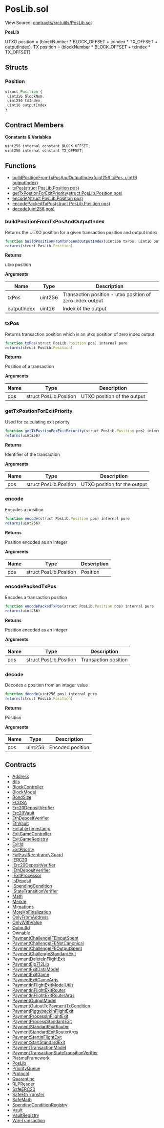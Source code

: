 # PosLib.sol

View Source: [contracts/src/utils/PosLib.sol](../../contracts/src/utils/PosLib.sol)

**PosLib**

UTXO position = (blockNumber * BLOCK_OFFSET + txIndex * TX_OFFSET + outputIndex).
TX position = (blockNumber * BLOCK_OFFSET + txIndex * TX_OFFSET)

## Structs
### Position

```js
struct Position {
 uint256 blockNum,
 uint256 txIndex,
 uint16 outputIndex
}
```

## Contract Members
**Constants & Variables**

```js
uint256 internal constant BLOCK_OFFSET;
uint256 internal constant TX_OFFSET;

```

## Functions

- [buildPositionFromTxPosAndOutputIndex(uint256 txPos, uint16 outputIndex)](#buildpositionfromtxposandoutputindex)
- [txPos(struct PosLib.Position pos)](#txpos)
- [getTxPostionForExitPriority(struct PosLib.Position pos)](#gettxpostionforexitpriority)
- [encode(struct PosLib.Position pos)](#encode)
- [encodePackedTxPos(struct PosLib.Position pos)](#encodepackedtxpos)
- [decode(uint256 pos)](#decode)

### buildPositionFromTxPosAndOutputIndex

Returns the UTXO position for a given transaction position and output index

```js
function buildPositionFromTxPosAndOutputIndex(uint256 txPos, uint16 outputIndex) internal pure
returns(struct PosLib.Position)
```

**Returns**

utxo position

**Arguments**

| Name        | Type           | Description  |
| ------------- |------------- | -----|
| txPos | uint256 | Transaction position - utxo position of zero index output | 
| outputIndex | uint16 | Index of the output | 

### txPos

Returns transaction position which is an utxo position of zero index output

```js
function txPos(struct PosLib.Position pos) internal pure
returns(struct PosLib.Position)
```

**Returns**

Position of a transaction

**Arguments**

| Name        | Type           | Description  |
| ------------- |------------- | -----|
| pos | struct PosLib.Position | UTXO position of the output | 

### getTxPostionForExitPriority

Used for calculating exit priority

```js
function getTxPostionForExitPriority(struct PosLib.Position pos) internal pure
returns(uint256)
```

**Returns**

Identifier of the transaction

**Arguments**

| Name        | Type           | Description  |
| ------------- |------------- | -----|
| pos | struct PosLib.Position | UTXO position for the output | 

### encode

Encodes a position

```js
function encode(struct PosLib.Position pos) internal pure
returns(uint256)
```

**Returns**

Position encoded as an integer

**Arguments**

| Name        | Type           | Description  |
| ------------- |------------- | -----|
| pos | struct PosLib.Position | Position | 

### encodePackedTxPos

Encodes a transaction position

```js
function encodePackedTxPos(struct PosLib.Position pos) internal pure
returns(uint256)
```

**Returns**

Position encoded as an integer

**Arguments**

| Name        | Type           | Description  |
| ------------- |------------- | -----|
| pos | struct PosLib.Position | Transaction position | 

### decode

Decodes a position from an integer value

```js
function decode(uint256 pos) internal pure
returns(struct PosLib.Position)
```

**Returns**

Position

**Arguments**

| Name        | Type           | Description  |
| ------------- |------------- | -----|
| pos | uint256 | Encoded position | 

## Contracts

* [Address](Address.md)
* [Bits](Bits.md)
* [BlockController](BlockController.md)
* [BlockModel](BlockModel.md)
* [BondSize](BondSize.md)
* [ECDSA](ECDSA.md)
* [Erc20DepositVerifier](Erc20DepositVerifier.md)
* [Erc20Vault](Erc20Vault.md)
* [EthDepositVerifier](EthDepositVerifier.md)
* [EthVault](EthVault.md)
* [ExitableTimestamp](ExitableTimestamp.md)
* [ExitGameController](ExitGameController.md)
* [ExitGameRegistry](ExitGameRegistry.md)
* [ExitId](ExitId.md)
* [ExitPriority](ExitPriority.md)
* [FailFastReentrancyGuard](FailFastReentrancyGuard.md)
* [IERC20](IERC20.md)
* [IErc20DepositVerifier](IErc20DepositVerifier.md)
* [IEthDepositVerifier](IEthDepositVerifier.md)
* [IExitProcessor](IExitProcessor.md)
* [IsDeposit](IsDeposit.md)
* [ISpendingCondition](ISpendingCondition.md)
* [IStateTransitionVerifier](IStateTransitionVerifier.md)
* [Math](Math.md)
* [Merkle](Merkle.md)
* [Migrations](Migrations.md)
* [MoreVpFinalization](MoreVpFinalization.md)
* [OnlyFromAddress](OnlyFromAddress.md)
* [OnlyWithValue](OnlyWithValue.md)
* [OutputId](OutputId.md)
* [Ownable](Ownable.md)
* [PaymentChallengeIFEInputSpent](PaymentChallengeIFEInputSpent.md)
* [PaymentChallengeIFENotCanonical](PaymentChallengeIFENotCanonical.md)
* [PaymentChallengeIFEOutputSpent](PaymentChallengeIFEOutputSpent.md)
* [PaymentChallengeStandardExit](PaymentChallengeStandardExit.md)
* [PaymentDeleteInFlightExit](PaymentDeleteInFlightExit.md)
* [PaymentEip712Lib](PaymentEip712Lib.md)
* [PaymentExitDataModel](PaymentExitDataModel.md)
* [PaymentExitGame](PaymentExitGame.md)
* [PaymentExitGameArgs](PaymentExitGameArgs.md)
* [PaymentInFlightExitModelUtils](PaymentInFlightExitModelUtils.md)
* [PaymentInFlightExitRouter](PaymentInFlightExitRouter.md)
* [PaymentInFlightExitRouterArgs](PaymentInFlightExitRouterArgs.md)
* [PaymentOutputModel](PaymentOutputModel.md)
* [PaymentOutputToPaymentTxCondition](PaymentOutputToPaymentTxCondition.md)
* [PaymentPiggybackInFlightExit](PaymentPiggybackInFlightExit.md)
* [PaymentProcessInFlightExit](PaymentProcessInFlightExit.md)
* [PaymentProcessStandardExit](PaymentProcessStandardExit.md)
* [PaymentStandardExitRouter](PaymentStandardExitRouter.md)
* [PaymentStandardExitRouterArgs](PaymentStandardExitRouterArgs.md)
* [PaymentStartInFlightExit](PaymentStartInFlightExit.md)
* [PaymentStartStandardExit](PaymentStartStandardExit.md)
* [PaymentTransactionModel](PaymentTransactionModel.md)
* [PaymentTransactionStateTransitionVerifier](PaymentTransactionStateTransitionVerifier.md)
* [PlasmaFramework](PlasmaFramework.md)
* [PosLib](PosLib.md)
* [PriorityQueue](PriorityQueue.md)
* [Protocol](Protocol.md)
* [Quarantine](Quarantine.md)
* [RLPReader](RLPReader.md)
* [SafeERC20](SafeERC20.md)
* [SafeEthTransfer](SafeEthTransfer.md)
* [SafeMath](SafeMath.md)
* [SpendingConditionRegistry](SpendingConditionRegistry.md)
* [Vault](Vault.md)
* [VaultRegistry](VaultRegistry.md)
* [WireTransaction](WireTransaction.md)

